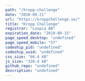 ```yaml
---
path: "/kropp-challenge"
date: "2018-09-21"
url: "https://kroppchallenge.se/"
title: "Kropp Challenge"
registrar: "Loopia AB"
expiration_date: "2019-09-15"
page_speed_desktop: "undefined"
page_speed_mobile: "57"
codeship_pid: "undefined"
codeship_uuid: "undefined"
css_size: "66.4 kB"
js_size: "320.4 kB"
github_repo: "undefined"
description: "undefined"
---
```



